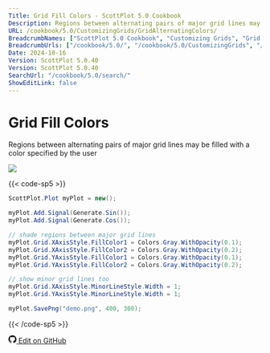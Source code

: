 ```yaml
---
Title: Grid Fill Colors - ScottPlot 5.0 Cookbook
Description: Regions between alternating pairs of major grid lines may be filled with a color specified by the user
URL: /cookbook/5.0/CustomizingGrids/GridAlternatingColors/
BreadcrumbNames: ["ScottPlot 5.0 Cookbook", "Customizing Grids", "Grid Fill Colors"]
BreadcrumbUrls: ["/cookbook/5.0/", "/cookbook/5.0/CustomizingGrids", "/cookbook/5.0/CustomizingGrids/GridAlternatingColors"]
Date: 2024-10-16
Version: ScottPlot 5.0.40
Version: ScottPlot 5.0.40
SearchUrl: "/cookbook/5.0/search/"
ShowEditLink: false
---
```


# Grid Fill Colors


Regions between alternating pairs of major grid lines may be filled with a color specified by the user

[![](/cookbook/5.0/images/GridAlternatingColors.png?241016194708)](/cookbook/5.0/images/GridAlternatingColors.png?241016194708)

{{< code-sp5 >}}

```cs
ScottPlot.Plot myPlot = new();

myPlot.Add.Signal(Generate.Sin());
myPlot.Add.Signal(Generate.Cos());

// shade regions between major grid lines
myPlot.Grid.XAxisStyle.FillColor1 = Colors.Gray.WithOpacity(0.1);
myPlot.Grid.XAxisStyle.FillColor2 = Colors.Gray.WithOpacity(0.2);
myPlot.Grid.YAxisStyle.FillColor1 = Colors.Gray.WithOpacity(0.1);
myPlot.Grid.YAxisStyle.FillColor2 = Colors.Gray.WithOpacity(0.2);

// show minor grid lines too
myPlot.Grid.XAxisStyle.MinorLineStyle.Width = 1;
myPlot.Grid.YAxisStyle.MinorLineStyle.Width = 1;

myPlot.SavePng("demo.png", 400, 300);

```

{{< /code-sp5 >}}

<a href='https://github.com/ScottPlot/ScottPlot/blob/main/src/ScottPlot5/ScottPlot5%20Cookbook/Recipes/Axis/CustomizingGrids.cs'><svg xmlns="http://www.w3.org/2000/svg" width="16" height="16" fill="currentColor" class="mb-1 bi bi-github" viewBox="0 0 16 16">
  <path d="M8 0C3.58 0 0 3.58 0 8c0 3.54 2.29 6.53 5.47 7.59.4.07.55-.17.55-.38 0-.19-.01-.82-.01-1.49-2.01.37-2.53-.49-2.69-.94-.09-.23-.48-.94-.82-1.13-.28-.15-.68-.52-.01-.53.63-.01 1.08.58 1.23.82.72 1.21 1.87.87 2.33.66.07-.52.28-.87.51-1.07-1.78-.2-3.64-.89-3.64-3.95 0-.87.31-1.59.82-2.15-.08-.2-.36-1.02.08-2.12 0 0 .67-.21 2.2.82.64-.18 1.32-.27 2-.27s1.36.09 2 .27c1.53-1.04 2.2-.82 2.2-.82.44 1.1.16 1.92.08 2.12.51.56.82 1.27.82 2.15 0 3.07-1.87 3.75-3.65 3.95.29.25.54.73.54 1.48 0 1.07-.01 1.93-.01 2.2 0 .21.15.46.55.38A8.01 8.01 0 0 0 16 8c0-4.42-3.58-8-8-8"/>
</svg> Edit on GitHub</a>

